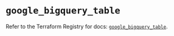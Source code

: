 # `google_bigquery_table`

Refer to the Terraform Registry for docs: [`google_bigquery_table`](https://registry.terraform.io/providers/hashicorp/google-beta/6.5.0/docs/resources/google_bigquery_table).
